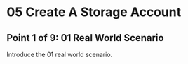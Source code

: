 # 05 Create A Storage Account

## Point 1 of 9: 01 Real World Scenario

Introduce the 01 real world scenario.
